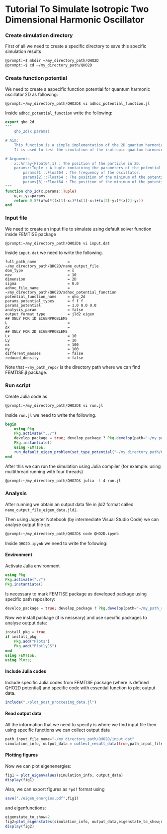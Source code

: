 # Tutorial To Simulate Isotropic Two Dimensional Harmonic Oscillator

### Create simulation directory
First of all we need to create a specific directory to save this specific simulation results 

```bash
@prompt:~$ mkdir ~/my_directory_path/QHO2D
@prompt:~$ cd ~/my_directory_path/QHO2D
```

### Create function potential

We need to create a aspecific function potential for quantum harmonic oscillator 2D as following:

```bash
@prompt:~/my_directory_path/QHO2D$ vi adhoc_potential_function.jl
```

Inside `adhoc_potential_function` write the following:

```julia
export qho_2d
"""
    qho_2d(x,params)

# Aim:
    This function is a simple implementation of the 2D quantum harmonic oscillator potential. 
    It is used to test the simulation of the isotropic quantum harmonic oscillator in 2D.

# Arguments
    x::Array{Float64,1} : The position of the particle in 2D.
    params::Tuple : A tuple containing the parameters of the potential. 
        params[1]::Float64 : The frequency of the oscillator.
        params[2]::Float64 : The position of the minimum of the potential in the x direction.
        params[3]::Float64 : The position of the minimum of the potential in the y direction.
"""
function qho_2d(x,params::Tuple)
    ω,x₁,y₁=params
    return 0.5*(ω*ω)*((x[1]-x₁)*(x[1]-x₁)+(x[2]-y₁)*(x[2]-y₁))
end
```

### Input file

We need to create an input file to simulate using default solver function inside FEMTISE package

```bash
@prompt:~/my_directory_path/QHO2D$ vi input.dat
```
Inside `input.dat` we need to write the following.

```text
full_path_name              = ~/my_directory_path/QHO2D/name_output_file
dom_type                    = s
nev                         = 10
dimension                   = 2D
sigma                       = 0.0
adhoc_file_name             = ~/my_directory_path/QHO2D/adhoc_potential_function
potential_function_name     = qho_2d
params_potential_types      = f f f
params_potential            = 1.0 0.0 0.0
analysis_param              = false
output_format_type          = jld2 eigen
## ONLY FOR 1D EIGENPROBLEMS
L                           = 
Δx                          = 
## ONLY FOR 2D EIGENPROBLEMS
Lx                          = 10
Ly                          = 10
nx                          = 100
ny                          = 100
different_masses            = false
reduced_density             = false
```
Note that `~/my_path_repo/` is the directory path where we can find FEMTISE.jl package.

### Run script

Create Julia code as
```bash
@prompt:~/my_directory_path/QHO2D$ vi run.jl
```
Inside `run.jl` we need to write the following.

```julia
begin
    using Pkg
    Pkg.activate("../")
    develop_package = true; develop_package ? Pkg.develop(path="~/my_path_repo/FEMTISE.jl") : nothing
    Pkg.instantiate()
    using FEMTISE;
    run_default_eigen_problem(set_type_potential("~/my_directory_path/QHO2D/input.dat"))
end
```

After this we can run the simulation using Julia compiler (for example: using multithread running with four threads)

```bash
@prompt:~/my_directory_path/QHO2D$ julia -t 4 run.jl 
```

### Analysis

After running we obtain an output data file in jld2 format called `name_output_file_eigen_data.jld2`.

Then using Jupyter Notebook (by intermediate Visual Studio Code) we can analyse output file so:

```bash
@prompt:~/my_directory_path/QHO2D$ code QHO2D.ipynb
```
Inside `QHO2D.ipynb` we need to write the following:

#### Environment

Activate Julia environment

```julia
using Pkg
Pkg.activate("./")
Pkg.instantiate()
```
Is necessary to mark FEMTISE package as developed package using specific path repository:

```julia
develop_package = true; develop_package ? Pkg.develop(path="~/my_path_repo/FEMTISE.jl") : nothing
```

Now we install package (if is nesseary) and use specific packages to analyse output data:

```julia
install_pkg = true
if install_pkg
    Pkg.add("Plots")
    Pkg.add("PlotlyJS")
end
using FEMTISE;
using Plots;
```

#### Include Julia codes

Include specific Julia codes from FEMTISE package (where is defined QHO2D potential) and specific code with essential function to plot output data.

```julia
include("./plot_post_proccesing_data.jl")
```
#### Read output data

All the information that we need to specify is where we find input file then using specific functions we can collect output data

```julia
path_input_file_name="~/my_directory_path/QHO2D/input.dat"
simulation_info, output_data = collect_result_data(true,path_input_file_name)
```
#### Plotting figures

Now we can plot eigenenergies:
```julia
fig1 = plot_eigenvalues(simulation_info, output_data)
display(fig1)
```

Also, we can export figures as `*pdf` format using
```julia
save("./eigen_energies.pdf",fig1)
```

and eigenfunctions:
```julia
eigenstate_to_show=2
fig2=plot_eigenstates(simulation_info, output_data,eigenstate_to_show;mapcolor=:turbo)
display(fig2)
```